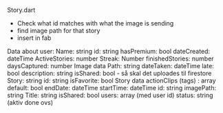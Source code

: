 Story.dart
- Check what id matches with what the image is sending
- find image path for that story
- insert in fab

Data about user:
	Name: string
	id: string
	hasPremium: bool
	dateCreated: dateTime
	ActiveStories: number
	Streak: Number
	finishedStories: number
	daysCaptured: number
Image data
	Path: string
	dateTaken: dateTime
	late: bool
	description: string
	isShared: bool - så skal det uploades til firestore
	Story: string
	id: string
	isFavorite: bool
Story data
	actionClips (tags) : array
	default: bool
	endDate: dateTime
	startTime: dateTime
	id: string
	imagePath: string
	Title: string
	isShared: bool
		users: array (med user id)
	status: string (aktiv done ovs)
	
	